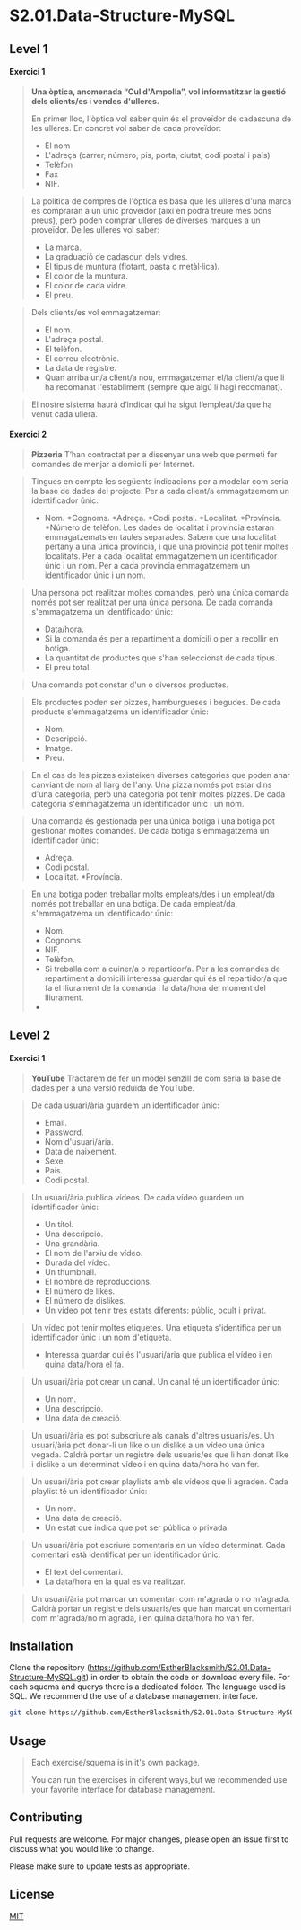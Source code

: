 # S2.01.Data-Structure-MySQL

## Level 1

#### Exercici 1
> **Una òptica, anomenada “Cul d'Ampolla”, vol informatitzar la gestió dels clients/es i vendes d'ulleres.**
>
>En primer lloc, l'òptica vol saber quin és el proveïdor de cadascuna de les ulleres. En concret vol saber de cada proveïdor:
> * El nom
> * L'adreça (carrer, número, pis, porta, ciutat, codi postal i país)
> * Telèfon
> * Fax
> * NIF.

>La política de compres de l'òptica es basa que les ulleres d'una marca es compraran a un únic proveïdor (així en podrà treure més bons preus), però poden comprar ulleres de diverses marques a un proveïdor. De les ulleres vol saber:
> * La marca.
> * La graduació de cadascun dels vidres.
> * El tipus de muntura (flotant, pasta o metàl·lica).
> * El color de la muntura.
> * El color de cada vidre.
> * El preu.

>Dels clients/es vol emmagatzemar:
> * El nom.
> * L'adreça postal.
> * El telèfon.
> * El correu electrònic.
> * La data de registre.
> * Quan arriba un/a client/a nou, emmagatzemar el/la client/a que li ha recomanat l'establiment (sempre que algú li hagi recomanat).

>El nostre sistema haurà d’indicar qui ha sigut l’empleat/da que ha venut cada ullera.

#### Exercici 2
> **Pizzeria**
>T’han contractat per a dissenyar una web que permeti fer comandes de menjar a domicili per Internet.

>Tingues en compte les següents indicacions per a modelar com seria la base de dades del projecte:
>Per a cada client/a emmagatzemem un identificador únic:
> * Nom.
> *Cognoms.
> *Adreça.
> *Codi postal.
> *Localitat.
> *Província.
> *Número de telèfon.
>Les dades de localitat i província estaran emmagatzemats en taules separades. Sabem que una localitat pertany a una única província, i que una província pot tenir moltes localitats.
>Per a cada localitat emmagatzemem un identificador únic i un nom. Per a cada província emmagatzemem un identificador únic i un nom.

>Una persona pot realitzar moltes comandes, però una única comanda només pot ser realitzat per una única persona.
>De cada comanda s'emmagatzema un identificador únic:
> * Data/hora.
> * Si la comanda és per a repartiment a domicili o per a recollir en botiga.
> * La quantitat de productes que s'han seleccionat de cada tipus.
> * El preu total.

>Una comanda pot constar d'un o diversos productes.

>Els productes poden ser pizzes, hamburgueses i begudes.
>De cada producte s'emmagatzema un identificador únic:
> * Nom.
> * Descripció.
> * Imatge.
> * Preu.

>En el cas de les pizzes existeixen diverses categories que poden anar canviant de nom al llarg de l'any.
>Una pizza només pot estar dins d'una categoria, però una categoria pot tenir moltes pizzes.
>De cada categoria s'emmagatzema un identificador únic i un nom.

>Una comanda és gestionada per una única botiga i una botiga pot gestionar moltes comandes.
>De cada botiga s'emmagatzema un identificador únic:
> * Adreça.
> * Codi postal.
> * Localitat.
> *Província.

>En una botiga poden treballar molts empleats/des i un empleat/da només pot treballar en una botiga. De cada empleat/da, s'emmagatzema un identificador únic:
> * Nom.
> * Cognoms.
> * NIF.
> * Telèfon.
> * Si treballa com a cuiner/a o repartidor/a. Per a les comandes de repartiment a domicili interessa guardar qui és el repartidor/a que fa el lliurament de la comanda i la data/hora del moment del lliurament.
> * 
## Level 2

#### Exercici 1
> **YouTube**
>Tractarem de fer un model senzill de com seria la base de dades per a una versió reduïda de YouTube.

>De cada usuari/ària guardem un identificador únic:
> * Email.
> * Password.
> * Nom d'usuari/ària.
> * Data de naixement.
> * Sexe.
> * País.
> * Codi postal.

>Un usuari/ària publica vídeos.
>De cada vídeo guardem un identificador únic:
> * Un títol.
> * Una descripció.
> * Una grandària.
> * El nom de l'arxiu de vídeo.
> * Durada del vídeo.
> * Un thumbnail.
> * El nombre de reproduccions.
> * El número de likes.
> * El número de dislikes.
> * Un vídeo pot tenir tres estats diferents: públic, ocult i privat.

>Un vídeo pot tenir moltes etiquetes. Una etiqueta s'identifica per un identificador únic i un nom d'etiqueta.
> * Interessa guardar qui és l'usuari/ària que publica el vídeo i en quina data/hora el fa.

>Un usuari/ària pot crear un canal. Un canal té un identificador únic:
> * Un nom.
> * Una descripció.
> * Una data de creació.

>Un usuari/ària es pot subscriure als canals d'altres usuaris/es. Un usuari/ària pot donar-li un like o un dislike a un vídeo una única vegada.
>Caldrà portar un registre dels usuaris/es que li han donat like i dislike a un determinat vídeo i en quina data/hora ho van fer.

>Un usuari/ària pot crear playlists amb els vídeos que li agraden. Cada playlist té un identificador únic:
> * Un nom.
> * Una data de creació.
> * Un estat que indica que pot ser pública o privada.

>Un usuari/ària pot escriure comentaris en un vídeo determinat. Cada comentari està identificat per un identificador únic:
> * El text del comentari.
> * La data/hora en la qual es va realitzar.

>Un usuari/ària pot marcar un comentari com m'agrada o no m'agrada. Caldrà portar un registre dels usuaris/es que han marcat un comentari com m'agrada/no m'agrada, i en quina data/hora ho van fer.


## Installation

Clone the repository (https://github.com/EstherBlacksmith/S2.01.Data-Structure-MySQL.git) in order to obtain the code or download every file. 
For each squema and querys there is a dedicated folder.
The language used is SQL. We recommend the use of a database management interface.

```bash
git clone https://github.com/EstherBlacksmith/S2.01.Data-Structure-MySQL.git
```

## Usage

>Each exercise/squema is in it's own package.
>
>You can run the exercises in diferent ways,but we recommended use your favorite interface for database management.

## Contributing

Pull requests are welcome. For major changes, please open an issue first
to discuss what you would like to change.

Please make sure to update tests as appropriate.

## License

[MIT](https://choosealicense.com/licenses/mit/)
